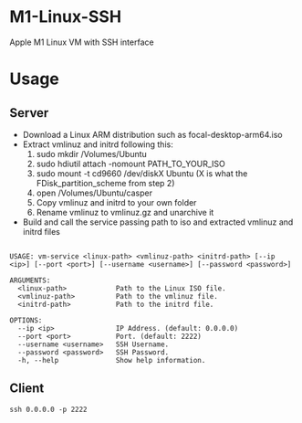 # M1-Linux-SSH
Apple M1 Linux VM with SSH interface


# Usage

## Server

- Download a Linux ARM distribution such as focal-desktop-arm64.iso
- Extract vmlinuz and initrd following this:
    1. sudo mkdir /Volumes/Ubuntu
    2. sudo hdiutil attach -nomount PATH_TO_YOUR_ISO
    3. sudo mount -t cd9660 /dev/diskX Ubuntu (X is what the FDisk_partition_scheme from step 2)
    4. open /Volumes/Ubuntu/casper
    5. Copy vmlinuz and initrd to your own folder
    6. Rename vmlinuz to vmlinuz.gz and unarchive it
- Build and call the service passing path to iso and extracted vmlinuz and initrd files
```

USAGE: vm-service <linux-path> <vmlinuz-path> <initrd-path> [--ip <ip>] [--port <port>] [--username <username>] [--password <password>]

ARGUMENTS:
  <linux-path>            Path to the Linux ISO file.
  <vmlinuz-path>          Path to the vmlinuz file.
  <initrd-path>           Path to the initrd file.

OPTIONS:
  --ip <ip>               IP Address. (default: 0.0.0.0)
  --port <port>           Port. (default: 2222)
  --username <username>   SSH Username.
  --password <password>   SSH Password.
  -h, --help              Show help information.

```

## Client

```
ssh 0.0.0.0 -p 2222
```
